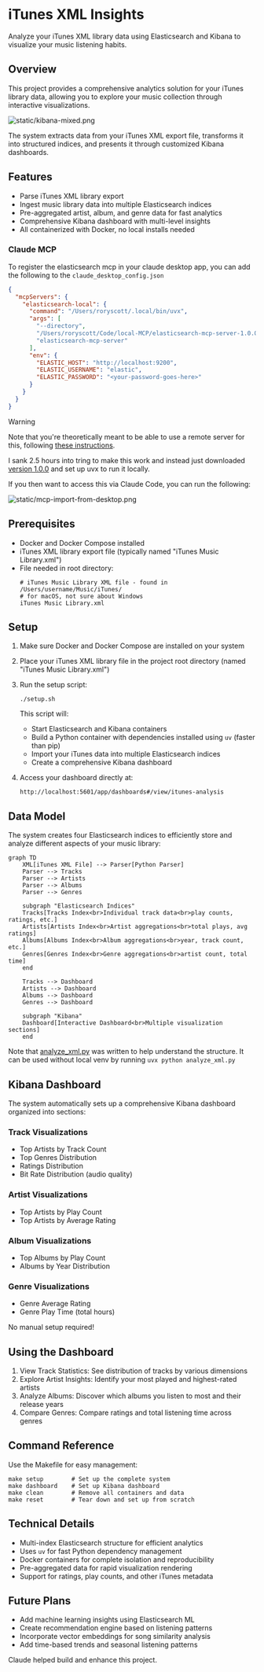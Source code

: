 # iTunes XML Insights

Analyze your iTunes XML library data using Elasticsearch and Kibana to visualize your music listening habits.

## Overview

This project provides a comprehensive analytics solution for your iTunes library data, allowing you to explore your music collection through interactive visualizations.

![static/kibana-mixed.png](static/kibana-mixed.png)

The system extracts data from your iTunes XML export file, transforms it into structured indices, and presents it through customized Kibana dashboards.


## Features

- Parse iTunes XML library export
- Ingest music library data into multiple Elasticsearch indices
- Pre-aggregated artist, album, and genre data for fast analytics
- Comprehensive Kibana dashboard with multi-level insights
- All containerized with Docker, no local installs needed

### Claude MCP

To register the elasticsearch mcp in your claude desktop app, you can add the following to the `claude_desktop_config.json`

```json
{
  "mcpServers": {
    "elasticsearch-local": {
      "command": "/Users/roryscott/.local/bin/uvx",
      "args": [
        "--directory",
        "/Users/roryscott/Code/local-MCP/elasticsearch-mcp-server-1.0.0/src/elasticsearch_mcp_server",
        "elasticsearch-mcp-server"
      ],
      "env": {
        "ELASTIC_HOST": "http://localhost:9200",
        "ELASTIC_USERNAME": "elastic",
        "ELASTIC_PASSWORD": "<your-password-goes-here>"
      }
    }
  }
}
```

> [!WARNING]
> Note that you're theoretically meant to be able to use a remote server for this, following [these instructions](https://github.com/cr7258/elasticsearch-mcp-server).
> 
> I sank 2.5 hours into tring to make this work and instead just downloaded [version 1.0.0](https://github.com/cr7258/elasticsearch-mcp-server/releases/tag/v1.0.0) and set up uvx to run it locally. 

If you then want to access this via Claude Code, you can run the following:

![static/mcp-import-from-desktop.png](static/mcp-import-from-desktop.png)

## Prerequisites

- Docker and Docker Compose installed
- iTunes XML library export file (typically named "iTunes Music Library.xml")
- File needed in root directory:
  ```
  # iTunes Music Library XML file - found in /Users/username/Music/iTunes/ 
  # for macOS, not sure about Windows
  iTunes Music Library.xml
  ```

## Setup

1. Make sure Docker and Docker Compose are installed on your system

2. Place your iTunes XML library file in the project root directory (named "iTunes Music Library.xml")

3. Run the setup script:
   ```
   ./setup.sh
   ```
   
   This script will:
   - Start Elasticsearch and Kibana containers
   - Build a Python container with dependencies installed using `uv` (faster than pip)
   - Import your iTunes data into multiple Elasticsearch indices
   - Create a comprehensive Kibana dashboard

4. Access your dashboard directly at:
   ```
   http://localhost:5601/app/dashboards#/view/itunes-analysis
   ```

## Data Model

The system creates four Elasticsearch indices to efficiently store and analyze different aspects of your music library:

```mermaid
graph TD
    XML[iTunes XML File] --> Parser[Python Parser]
    Parser --> Tracks
    Parser --> Artists
    Parser --> Albums
    Parser --> Genres
    
    subgraph "Elasticsearch Indices"
    Tracks[Tracks Index<br>Individual track data<br>play counts, ratings, etc.]
    Artists[Artists Index<br>Artist aggregations<br>total plays, avg ratings]
    Albums[Albums Index<br>Album aggregations<br>year, track count, etc.]
    Genres[Genres Index<br>Genre aggregations<br>artist count, total time]
    end
    
    Tracks --> Dashboard
    Artists --> Dashboard
    Albums --> Dashboard
    Genres --> Dashboard
    
    subgraph "Kibana"
    Dashboard[Interactive Dashboard<br>Multiple visualization sections]
    end
```

Note that [analyze_xml.py](analyze_xml.py) was written to help understand the structure. It can be used without local venv by running `uvx python analyze_xml.py`

## Kibana Dashboard

The system automatically sets up a comprehensive Kibana dashboard organized into sections:

### Track Visualizations
- Top Artists by Track Count
- Top Genres Distribution
- Ratings Distribution
- Bit Rate Distribution (audio quality)

### Artist Visualizations
- Top Artists by Play Count
- Top Artists by Average Rating

### Album Visualizations
- Top Albums by Play Count
- Albums by Year Distribution

### Genre Visualizations
- Genre Average Rating
- Genre Play Time (total hours)

No manual setup required!

## Using the Dashboard

1. View Track Statistics: See distribution of tracks by various dimensions
2. Explore Artist Insights: Identify your most played and highest-rated artists
3. Analyze Albums: Discover which albums you listen to most and their release years
4. Compare Genres: Compare ratings and total listening time across genres

## Command Reference

Use the Makefile for easy management:

```
make setup        # Set up the complete system
make dashboard    # Set up Kibana dashboard
make clean        # Remove all containers and data
make reset        # Tear down and set up from scratch
```

## Technical Details

- Multi-index Elasticsearch structure for efficient analytics
- Uses `uv` for fast Python dependency management
- Docker containers for complete isolation and reproducibility
- Pre-aggregated data for rapid visualization rendering
- Support for ratings, play counts, and other iTunes metadata

## Future Plans

- Add machine learning insights using Elasticsearch ML
- Create recommendation engine based on listening patterns
- Incorporate vector embeddings for song similarity analysis
- Add time-based trends and seasonal listening patterns

Claude helped build and enhance this project.
